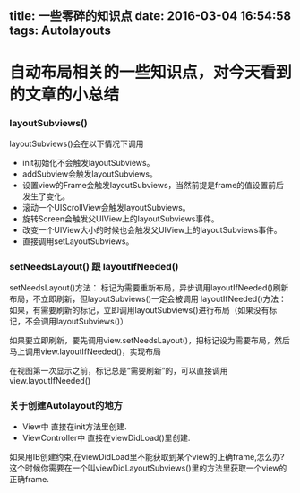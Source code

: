 title: 一些零碎的知识点
date: 2016-03-04 16:54:58
tags: Autolayouts
---

# 自动布局相关的一些知识点，对今天看到的文章的小总结

### layoutSubviews()

layoutSubviews()会在以下情况下调用
- init初始化不会触发layoutSubviews。
- addSubview会触发layoutSubviews。
- 设置view的Frame会触发layoutSubviews，当然前提是frame的值设置前后发生了变化。
- 滚动一个UIScrollView会触发layoutSubviews。
- 旋转Screen会触发父UIView上的layoutSubviews事件。
- 改变一个UIView大小的时候也会触发父UIView上的layoutSubviews事件。
- 直接调用setLayoutSubviews。

<!--more-->

### setNeedsLayout() 跟 layoutIfNeeded()

setNeedsLayout()方法： 标记为需要重新布局，异步调用layoutIfNeeded()刷新布局，不立即刷新，但layoutSubviews()一定会被调用 layoutIfNeeded()方法：如果，有需要刷新的标记，立即调用layoutSubviews()进行布局（如果没有标记，不会调用layoutSubviews()）

如果要立即刷新，要先调用view.setNeedsLayout()，把标记设为需要布局，然后马上调用view.layoutIfNeeded()，实现布局

在视图第一次显示之前，标记总是“需要刷新”的，可以直接调用view.layoutIfNeeded()


### 关于创建Autolayout的地方
- View中
直接在init方法里创建.
- ViewController中
直接在viewDidLoad()里创建.

如果用IB创建约束,在viewDidLoad里不能获取到某个view的正确frame,怎么办?
这个时候你需要在一个叫viewDidLayoutSubviews()里的方法里获取一个view的正确frame.